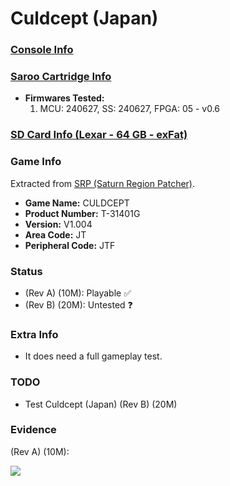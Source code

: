 # Culdcept (Japan)

### [Console Info](../../../../../Info/Consoles/VA13/README.md)

### [Saroo Cartridge Info](../../../../../Info/Cartridges/RetroGameParadiseStore/1.32F/README.md)

- <b>Firmwares Tested:</b>
  1. MCU: 240627, SS: 240627, FPGA: 05 - v0.6

### [SD Card Info (Lexar - 64 GB - exFat)](../../../../../Info/SdCards/Lexar/64GB/exfat/README.md)

### Game Info

Extracted from [SRP (Saturn Region Patcher)](https://segaxtreme.net/resources/saturn-region-patcher.81/download).

- <b>Game Name:</b> CULDCEPT
- <b>Product Number:</b> T-31401G
- <b>Version:</b> V1.004
- <b>Area Code:</b> JT
- <b>Peripheral Code:</b> JTF

### Status

- (Rev A) (10M): Playable :white_check_mark:
- (Rev B) (20M): Untested :question:

### Extra Info

- It does need a full gameplay test.

### TODO

- Test Culdcept (Japan) (Rev B) (20M)

### Evidence

(Rev A) (10M):

[![](https://img.youtube.com/vi/jHhVdyVRrHQ/0.jpg)](https://www.youtube.com/watch?v=jHhVdyVRrHQ)
